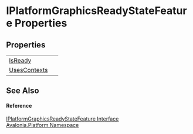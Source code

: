 # IPlatformGraphicsReadyStateFeature Properties




## Properties
<table>
<tr>
<td><a href="P_Avalonia_Platform_IPlatformGraphicsReadyStateFeature_IsReady">IsReady</a></td>
<td> </td>
</tr>
<tr>
<td><a href="P_Avalonia_Platform_IPlatformGraphicsReadyStateFeature_UsesContexts">UsesContexts</a></td>
<td> </td>
</tr>
</table>

## See Also


#### Reference
<a href="T_Avalonia_Platform_IPlatformGraphicsReadyStateFeature">IPlatformGraphicsReadyStateFeature Interface</a>  
<a href="N_Avalonia_Platform">Avalonia.Platform Namespace</a>  

